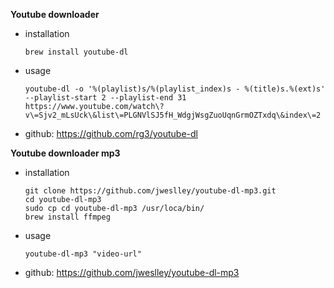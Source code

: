 **Youtube downloader** 
- installation    
    ```
    brew install youtube-dl
    ```
- usage
    ```
    youtube-dl -o '%(playlist)s/%(playlist_index)s - %(title)s.%(ext)s' --playlist-start 2 --playlist-end 31 https://www.youtube.com/watch\?v\=Sjv2_mLsUck\&list\=PLGNVlSJ5fH_WdgjWsgZuoUqnGrmOZTxdq\&index\=2
    ```
- github: https://github.com/rg3/youtube-dl

**Youtube downloader mp3**
- installation
    ```
    git clone https://github.com/jweslley/youtube-dl-mp3.git
    cd youtube-dl-mp3
    sudo cp cd youtube-dl-mp3 /usr/loca/bin/
    brew install ffmpeg
    ```
- usage
    ```
    youtube-dl-mp3 "video-url"
    ```
- github: https://github.com/jweslley/youtube-dl-mp3
